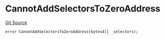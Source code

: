 # CannotAddSelectorsToZeroAddress
[Git Source](https://github.com/thrackle-io/tron/blob/13105ed31bc78c8d50cdf97173deb83a68e88dee/src/client/token/handler/diamond/HandlerDiamondLib.sol)


```solidity
error CannotAddSelectorsToZeroAddress(bytes4[] _selectors);
```

